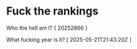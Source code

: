 # Fuck the rankings

Who the hell am I?
{ 20252866 }

What fucking year is it?
[ 2025-05-21T21:43:20Z ]

